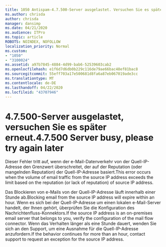 ```yaml
---
title: 1050 Antispam-4.7.500-Server ausgelastet. Versuchen Sie es später noch einmal aus [xxx.xxx.xxx.xxx]
ms.author: chrisda
author: chrisda
manager: dansimp
ms.date: 04/21/2020
ms.audience: ITPro
ms.topic: article
ROBOTS: NOINDEX, NOFOLLOW
localization_priority: Normal
ms.custom:
- "1050"
- "3100024"
ms.assetid: a97b7845-4884-4d99-bab6-52539603cab2
ms.openlocfilehash: e1f6d7d6db0b229c116de79ae66bac48ef81bac8
ms.sourcegitcommit: 55eff703a17e500681d8fa6a87eb067019ade3cc
ms.translationtype: MT
ms.contentlocale: de-DE
ms.lasthandoff: 04/22/2020
ms.locfileid: "43707946"
---
```

# <a name="47500-server-busy-please-try-again-later"></a><span data-ttu-id="4c9f8-103">4.7.500-Server ausgelastet, versuchen Sie es später erneut.</span><span class="sxs-lookup"><span data-stu-id="4c9f8-103">4.7.500 Server busy, please try again later</span></span>

<span data-ttu-id="4c9f8-104">Dieser Fehler tritt auf, wenn der e-Mail-Datenverkehr von der Quell-IP-Adresse den Grenzwert überschreitet, der auf der Reputation (oder mangelnden Reputation) der Quell-IP-Adresse basiert.</span><span class="sxs-lookup"><span data-stu-id="4c9f8-104">This error occurs when the volume of email traffic from the source IP address exceeds the limit based on the reputation (or lack of reputation) of source IP address.</span></span>

<span data-ttu-id="4c9f8-105">Das Blockieren von e-Mails von der Quell-IP-Adresse läuft innerhalb einer Stunde ab.</span><span class="sxs-lookup"><span data-stu-id="4c9f8-105">Blocking email from the source IP address will expire within an hour.</span></span> <span data-ttu-id="4c9f8-106">Wenn es sich bei der Quell-IP-Adresse um einen lokalen e-Mail-Server handelt, der Ihnen gehört, überprüfen Sie die Konfiguration des Nachrichtenfluss-Konnektors.</span><span class="sxs-lookup"><span data-stu-id="4c9f8-106">If the source IP address is an on-premises email server that belongs to you, verify the configuration of the mail flow connector.</span></span> <span data-ttu-id="4c9f8-107">Wenn das Verhalten länger als eine Stunde dauert, wenden Sie sich an den Support, um eine Ausnahme für die Quell-IP-Adresse anzufordern.</span><span class="sxs-lookup"><span data-stu-id="4c9f8-107">If the behavior continues for more than an hour, contact support to request an exception for the source IP address.</span></span>
